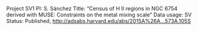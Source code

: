 Project SV1
PI: S. Sánchez
Title: “Census of H II regions in NGC 6754 derived with MUSE: Constraints on the metal mixing scale”
Data usage: SV
Status: Published, http://adsabs.harvard.edu/abs/2015A%26A...573A.105S
